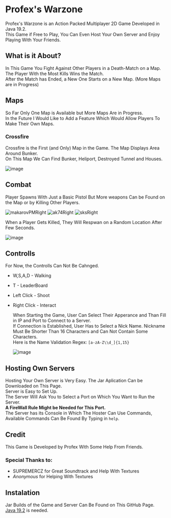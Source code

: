 <h1>Profex's Warzone</h1>

Profex's Warzone is an Action Packed Multiplayer 2D Game Developed in Java 19.2. <br>
This Game if Free to Play, You Can Even Host Your Own Server and Enjoy Playing With Your Friends.<br>

<h2>What is it About?</h2>

In This Game You Fight Against Other Players in a Death-Match on a Map.<br>
The Player With the Most Kills Wins the Match.<br>
After the Match has Ended, a New One Starts on a New Map. (More Maps are in Progress)

<h2>Maps</h2>

So Far Only One Map is Available but More Maps Are in Progress. <br>
In the Future I Would Like to Add a Feature Which Would Allow Players To Make Their Own Maps.

<h3>Crossfire</h3>
Crossfire is the First (and Only) Map in the Game. The Map Displays Area Around Bunker.<br>
On This Map We Can Find Bunker, Heliport, Destroyed Tunnel and Houses. <br>

![image](https://github.com/Profex993/java-multiplayer-game/assets/68472681/cadee7ad-1bea-4ac9-aca1-0beed3ff8439)

<h2>Combat</h2>
Player Spawns With Just a Basic Pistol But More weapons Can be Found on the Map or by Killing Other Players.

![makarovPMRight](https://github.com/Profex993/java-multiplayer-game/assets/68472681/b01f6333-4b87-4f80-b9c1-8b7bde536ee0)
![ak74Right](https://github.com/Profex993/java-multiplayer-game/assets/68472681/2b9df08c-cfde-45c6-aa74-7cd9a8cacdaf)
![sksRight](https://github.com/Profex993/java-multiplayer-game/assets/68472681/b4dfde82-db9e-41a3-8b26-a676c0510236)

When a Player Gets Killed, They Will Respwan on a Random Location After Few Seconds.

![image](https://github.com/Profex993/java-multiplayer-game/assets/68472681/ed89f272-4837-4497-806b-2151dcd8db90)

<h2>Controlls</h2>
For Now, the Controlls Can Not Be Cahnged.

- W,S,A,D - Walking
- T - LeaderBoard
- Left Click - Shoot
- Right Click - Interact

  When Starting the Game, User Can Select Their Apperance and Than Fill in IP and Port to Connect to a Server. <br>
  If Connection is Established, User Has to Select a Nick Name. Nickname Must Be Shorter Than 16 Characters and Can Not Contain Some Characters. <br>
  Here is the Name Validation Regex: ```[a-zA-Z\\d_]{1,15}```

  ![image](https://github.com/Profex993/java-multiplayer-game/assets/68472681/054935f3-8085-49dd-a375-acb4b8d0439f)


<h2>Hosting Own Servers</h2>

Hosting Your Own Server is Very Easy. The Jar Aplication Can be Downloaded on This Page. <br>
Server is Easy to Set Up.<br>
The Server Will Ask You to Select a Port on Which You Want to Run the Server. <br>
<strong>A FireWall Rule Might be Needed for This Port.</strong> <br>
The Server has its Console in Which The Hoster Can Use Commands, Available Commands Can Be Found By Typing in  ```help```.

<h2>Credit</h2>

This Game is Developed by Profex With Some Help From Friends. <br>

<h3>Special Thanks to:</h3>

- SUPREMERCZ for Great Soundtrack and Help With Textures
- *Anonymous* for Helping With Textures

<h2>Instalation</h2>

Jar Builds of the Game and Server Can Be Found on This GitHub Page.<br>
[Java 19.2](https://www.oracle.com/java/technologies/javase/jdk19-archive-downloads.html) is needed.
